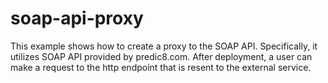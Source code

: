 soap-api-proxy
==============

This example shows how to create a proxy to the SOAP API. Specifically, it utilizes SOAP API provided by predic8.com. After deployment, a user can make a request to the http endpoint that is resent to the external service.
